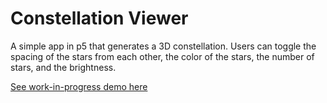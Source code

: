 # Constellation Viewer
A simple app in p5 that generates a 3D constellation. Users can toggle the spacing of the stars from each other, the color of the stars, the number of stars, and the brightness.

[See work-in-progress demo here]( https://www.dropbox.com/s/dtnvk3v9vedauis/Constellation%20Demo.mov?dl=0)

